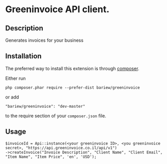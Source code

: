Greeninvoice API client.
===================

Description
-----------
Generates invoices for your business


Installation
------------

The preferred way to install this extension is through [composer](http://getcomposer.org/download/).

Either run

```
php composer.phar require --prefer-dist bariew/greeninvoice
```

or add

```
"bariew/greeninvoice": "dev-master"
```

to the require section of your `composer.json` file.


Usage
-----

```
$invoiceId = Api::instance(<your greeninvoice ID>, <you greeninvoice secret>, "https://api.greeninvoice.co.il/api/v1")
->createInvoice("Invoice Description", "Client Name", "Client Email", "Item Name", "Item Price", 'en', 'USD');
```
